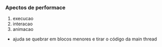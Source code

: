 ### Apectos de performace

 1. execucao
 2. interacao
 3. animacao

- ajuda se quebrar em blocos menores e tirar o código da main thread
